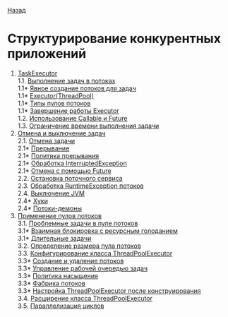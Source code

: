 [Назад](../README.md)
# Структурирование конкурентных приложений

1. [TaskExecutor](./1_TaskExecution.md)  
   1.1. [Выполнение задач в потоках](./1_TaskExecution.md#выполнение-задач-в-потоках)  
   1.1* [Явное создание потоков для задач](./1_TaskExecution.md#явное-создание-потоков-для-задач)  
   1.1* [Executor(ThreadPool)](./1_TaskExecution.md#Executor)  
   1.1* [Типы пулов потоков](./1_TaskExecution.md#Типы-пулов-потоков)  
   1.1* [Завершение работы Executor](./1_TaskExecution.md#Завершение-работы-Executor)  
   1.2. [Использование Callable и Future](./1_TaskExecution.md#Использование-Callable-и-Future)  
   1.3. [Ограничение времени выполнения задачи](./1_TaskExecution.md#Ограничение-времени-выполнения-задачи)  
2. [Отмена и выключение задач](./2_CancelAndShutdown.md)  
   2.1. [Отмена задачи](./2_CancelAndShutdown.md#отмена-задачи)  
   2.1* [Прерывание](./2_CancelAndShutdown.md#Прерывание)  
   2.1* [Политика прерывания](./2_CancelAndShutdown.md#Политика-прерывания)  
   2.1* [Обработка InterruptedException](./2_CancelAndShutdown.md#Обработка-InterruptedException)  
   2.1* [Отмена с помощью Future](./2_CancelAndShutdown.md#Отмена-с-помощью-Future)  
   2.2. [Остановка поточного сервиса](./2_CancelAndShutdown.md#Остановка-поточного-сервиса)  
   2.3. [Обработка RuntimeException потоков](./2_CancelAndShutdown.md#Обработка-RuntimeException-потоков)  
   2.4. [Выключение JVM](./2_CancelAndShutdown.md#Выключение-JVM)  
   2.4* [Хуки](./2_CancelAndShutdown.md#Хуки)  
   2.4* [Потоки-демоны](./2_CancelAndShutdown.md#Потоки-демоны)  
3. [Применение пулов потоков](./3_ThreadPool.md)  
   3.1. [Проблемные задачи в пуле потоков](#Проблемные-задачи-в-пуле-потоков)  
   3.1* [Взаимная блокировка с ресурсным голоданием](#Взаимная-блокировка-с-ресурсным-голоданием)  
   3.1* [Длительные задачи](#Длительные-задачи)  
   3.2. [Определение размера пула потоков](#Определение-размера-пула-потоков)  
   3.3. [Конфигурирование класса ThreadPoolExecutor](#Конфигурирование-класса-ThreadPoolExecutor)  
   3.3* [Создание и удаление потоков](#Создание-и-удаление-потоков)  
   3.3* [Управление рабочей очередью задач](#Управление-рабочей-очередью-задач)  
   3.3* [Политика насыщения](#Политика-насыщения)  
   3.3* [Фабрика потоков](#Фабрика-потоков)  
   3.3* [Настройка ThreadPoolExecutor после конструирования](#Настройка-ThreadPoolExecutor-после-конструирования)  
   3.4. [Расширение класса ThreadPoolExecutor](#Расширение-класса-ThreadPoolExecutor)  
   3.5. [Параллелизация циклов](#Параллелизация-циклов)